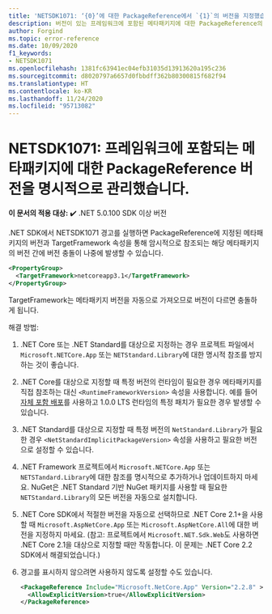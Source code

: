 ```yaml
---
title: 'NETSDK1071: ‘{0}’에 대한 PackageReference에서 `{1}`의 버전을 지정했습니다.'
description: 버전이 있는 프레임워크에 포함된 메타패키지에 대한 PackageReference의 문제를 해결하는 방법입니다.
author: Forgind
ms.topic: error-reference
ms.date: 10/09/2020
f1_keywords:
- NETSDK1071
ms.openlocfilehash: 1381fc63941ec04efb31035d13913620a195c236
ms.sourcegitcommit: d8020797a6657d0fbbdff362b80300815f682f94
ms.translationtype: HT
ms.contentlocale: ko-KR
ms.lasthandoff: 11/24/2020
ms.locfileid: "95713082"
---
```

# <a name="netsdk1071-explicitly-versioned-packagereference-to-a-metapackage-that-would-be-included-with-the-framework"></a>NETSDK1071: 프레임워크에 포함되는 메타패키지에 대한 PackageReference 버전을 명시적으로 관리했습니다.

**이 문서의 적용 대상:** ✔️ .NET 5.0.100 SDK 이상 버전

.NET SDK에서 NETSDK1071 경고를 실행하면 PackageReference에 지정된 메타패키지의 버전과 TargetFramework 속성을 통해 암시적으로 참조되는 해당 메타패키지의 버전 간에 버전 충돌이 나중에 발생할 수 있습니다.

```xml
<PropertyGroup>
  <TargetFramework>netcoreapp3.1</TargetFramework>
</PropertyGroup>
```

TargetFramework는 메타패키지 버전을 자동으로 가져오므로 버전이 다르면 충돌하게 됩니다.

해결 방법:

1. .NET Core 또는 .NET Standard를 대상으로 지정하는 경우 프로젝트 파일에서 `Microsoft.NETCore.App` 또는 `NETStandard.Library`에 대한 명시적 참조를 방지하는 것이 좋습니다.
2. .NET Core를 대상으로 지정할 때 특정 버전의 런타임이 필요한 경우 메타패키지를 직접 참조하는 대신 `<RuntimeFrameworkVersion>` 속성을 사용합니다. 예를 들어 [자체 포함 배포](../../deploying/index.md#publish-self-contained)를 사용하고 1.0.0 LTS 런타임의 특정 패치가 필요한 경우 발생할 수 있습니다.
3. .NET Standard를 대상으로 지정할 때 특정 버전의 `NetStandard.Library`가 필요한 경우 `<NetStandardImplicitPackageVersion>` 속성을 사용하고 필요한 버전으로 설정할 수 있습니다.
4. .NET Framework 프로젝트에서 `Microsoft.NETCore.App` 또는 `NETSTandard.Library`에 대한 참조를 명시적으로 추가하거나 업데이트하지 마세요. NuGet은 .NET Standard 기반 NuGet 패키지를 사용할 때 필요한 `NETStandard.Library`의 모든 버전을 자동으로 설치합니다.
5. .NET Core SDK에서 적절한 버전을 자동으로 선택하므로 .NET Core 2.1+을 사용할 때 `Microsoft.AspNetCore.App` 또는 `Microsoft.AspNetCore.All`에 대한 버전을 지정하지 마세요. (참고: 프로젝트에서 `Microsoft.NET.Sdk.Web`도 사용하면 .NET Core 2.1을 대상으로 지정할 때만 작동합니다. 이 문제는 .NET Core 2.2 SDK에서 해결되었습니다.)
6. 경고를 표시하지 않으려면 사용하지 않도록 설정할 수도 있습니다.

   ```xml
   <PackageReference Include="Microsoft.NetCore.App" Version="2.2.8" >
     <AllowExplicitVersion>true</AllowExplicitVersion>
   </PackageReference>
   ```
